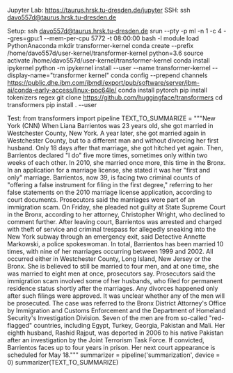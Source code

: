 Jupyter Lab: https://taurus.hrsk.tu-dresden.de/jupyter
SSH: ssh davo557d@taurus.hrsk.tu-dresden.de

Setup:
ssh davo557d@taurus.hrsk.tu-dresden.de
srun --pty -p ml -n 1 -c 4 --gres=gpu:1 --mem-per-cpu 5772 -t 08:00:00 bash -l 
module load PythonAnaconda
mkdir transformer-kernel
conda create --prefix /home/davo557d/user-kernel/transformer-kernel python=3.6
source activate /home/davo557d/user-kernel/transformer-kernel
conda install ipykernel
python -m ipykernel install --user --name transformer-kernel --display-name="transformer kernel"
conda config --prepend channels https://public.dhe.ibm.com/ibmdl/export/pub/software/server/ibm-ai/conda-early-access/linux-ppc64le/
conda install pytorch 
pip install tokenizers regex
git clone https://github.com/huggingface/transformers
cd transformers
pip install . --user

Test:
from transformers import pipeline
TEXT_TO_SUMMARIZE = """New York (CNN) When Liana Barrientos was 23 years old, she got married in Westchester County, New York. A year later, she got married again in Westchester County, but to a different man and without divorcing her first husband. Only 18 days after that marriage, she got hitched yet again. Then, Barrientos declared "I do" five more times, sometimes only within two weeks of each other. In 2010, she married once more, this time in the Bronx. In an application for a marriage license, she stated it was her "first and only" marriage. Barrientos, now 39, is facing two criminal counts of "offering a false instrument for filing in the first degree," referring to her false statements on the 2010 marriage license application, according to court documents. Prosecutors said the marriages were part of an immigration scam. On Friday, she pleaded not guilty at State Supreme Court in the Bronx, according to her attorney, Christopher Wright, who declined to comment further. After leaving court, Barrientos was arrested and charged with theft of service and criminal trespass for allegedly sneaking into the New York subway through an emergency exit, said Detective Annette Markowski, a police spokeswoman. In total, Barrientos has been married 10 times, with nine of her marriages occurring between 1999 and 2002. All occurred either in Westchester County, Long Island, New Jersey or the Bronx. She is believed to still be married to four men, and at one time, she was married to eight men at once, prosecutors say. Prosecutors said the immigration scam involved some of her husbands, who filed for permanent residence status shortly after the marriages. Any divorces happened only after such filings were approved. It was unclear whether any of the men will be prosecuted. The case was referred to the Bronx District Attorney\'s Office by Immigration and Customs Enforcement and the Department of Homeland Security\'s Investigation Division. Seven of the men are from so-called "red-flagged" countries, including Egypt, Turkey, Georgia, Pakistan and Mali. Her eighth husband, Rashid Rajput, was deported in 2006 to his native Pakistan after an investigation by the Joint Terrorism Task Force. If convicted, Barrientos faces up to four years in prison.  Her next court appearance is scheduled for May 18."""
summarizer = pipeline('summarization', device = 0)
summarizer(TEXT_TO_SUMMARIZE)
